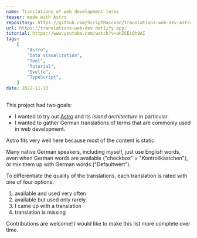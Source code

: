 ```yaml
---
name: Translations of web development terms
teaser: made with Astro
repository: https://github.com/ScriptRaccoon/translations-web-dev-astro
url: https://translations-web-dev.netlify.app/
tutorial: https://www.youtube.com/watch?v=aHZCEiQh9AI
tags:
    [
        "Astro",
        "Data visualization",
        "Tool",
        "Tutorial",
        "Svelte",
        "TypeScript",
    ]
date: 2022-11-13
---
```


This project had two goals:

-   I wanted to try out [Astro](https://astro.build/) and its _island architecture_ in particular.
-   I wanted to gather German translations of terms that are commonly used in web development.

Astro fits very well here because most of the content is static.

Many native German speakers, including myself, just use English words, even when German words are available ("checkbox" = "Kontrollkästchen"), or mix them up with German words ("Defaultwert").

To differentiate the quality of the translations, each translation is rated with one of four options:

1. available and used very often
2. available but used only rarely
3. I came up with a translation
4. translation is missing

Contributions are welcome! I would like to make this list more complete over time.
